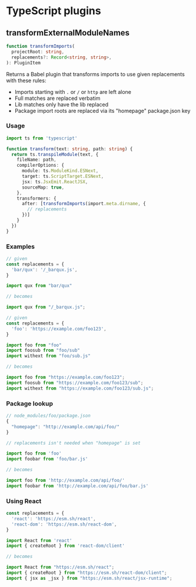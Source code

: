 # TypeScript plugins

## transformExternalModuleNames

```ts
function transformImports(
  projectRoot: string,
  replacements?: Record<string, string>,
): PluginItem
```

Returns a Babel plugin that transforms imports
to use given replacements with these rules:

* Imports starting with `.` or `/` or `http` are left alone
* Full matches are replaced verbatim
* Lib matches only have the lib replaced
* Package import roots are replaced via its "homepage" package.json key

### Usage

```ts
import ts from 'typescript'

function transform(text: string, path: string) {
  return ts.transpileModule(text, {
    fileName: path,
    compilerOptions: {
      module: ts.ModuleKind.ESNext,
      target: ts.ScriptTarget.ESNext,
      jsx: ts.JsxEmit.ReactJSX,
      sourceMap: true,
    },
    transformers: {
      after: [transformImports(import.meta.dirname, {
        // replacements
      })]
    }
  })
}
```

### Examples

```ts
// given
const replacements = {
  'bar/qux': '/_barqux.js',
}

import qux from "bar/qux"

// becomes

import qux from "/_barqux.js";
```

```ts
// given
const replacements = {
  'foo': 'https://example.com/foo123',
}

import foo from "foo"
import foosub from "foo/sub"
import withext from "foo/sub.js"

// becomes

import foo from "https://example.com/foo123";
import foosub from "https://example.com/foo123/sub";
import withext from "https://example.com/foo123/sub.js";
```

### Package lookup

```ts
// node_modules/foo/package.json
{
  "homepage": "http://example.com/api/foo/"
}

// replacements isn't needed when "homepage" is set

import foo from 'foo'
import foobar from 'foo/bar.js'

// becomes

import foo from 'http://example.com/api/foo/'
import foobar from 'http://example.com/api/foo/bar.js'
```

### Using React

```ts
const replacements = {
  'react': 'https://esm.sh/react',
  'react-dom': 'https://esm.sh/react-dom',
}

import React from 'react'
import { createRoot } from 'react-dom/client'

// becomes

import React from "https://esm.sh/react";
import { createRoot } from "https://esm.sh/react-dom/client";
import { jsx as _jsx } from "https://esm.sh/react/jsx-runtime";
```
